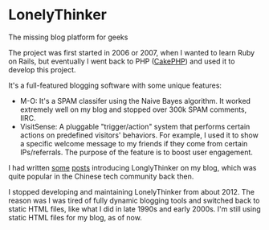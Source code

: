 # LonelyThinker
The missing blog platform for geeks

The project was first started in 2006 or 2007, when I wanted to learn Ruby on Rails, but eventually I went back to PHP ([CakePHP](https://cakephp.org)) and used it to develop this project.

It's a full-featured blogging software with some unique features:

- M-O: It's a SPAM classifer using the Naive Bayes algorithm. It worked extremely well on my blog and stopped over 300k SPAM comments, IIRC.
- VisitSense: A pluggable "trigger/action" system that performs certain actions on predefined visitors' behaviors. For example, I used it to show a specific welcome message to my friends if they come from certain IPs/referrals. The purpose of the feature is to boost user engagement.

I had written [some](https://dingyu.me/blog/lonely-thinker-0405) [posts](https://dingyu.me/blog/lonelythinker-04) introducing LonglyThinker on my blog, which was quite popular in the Chinese tech community back then.

I stopped developing and maintaining LonelyThinker from about 2012. The reason was I was tired of fully dynamic blogging tools and switched back to static HTML files, like what I did in late 1990s and early 2000s. I'm still using static HTML files for my blog, as of now.
